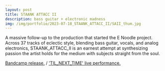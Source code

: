 ```yaml
---
layout: post
title: STAANK ATTACC II
description: bass guitar + electronic madness
img: /img/portfolio/2023-07-18_STAANK_ATTACC_II/SAII_thum.jpg
---
```


A massive follow-up to the production that started the E Noodle project. Across 37 tracks of eclectic style, blending bass guitar, vocals, and analog electronics, STAANK_ATTACC_II is an earnest attempt at synthesizing passion the artist holds for the medium with subjects straight from the soul.

[Bandcamp release.](https://enoodle.bandcamp.com/album/staank-attacc-ii) / ['TIL_NEXT_TIME' live performance.](https://youtu.be/VsLFLAdGPoM)

<div class="img_row">
	<img class="col three" src="{{ site.baseurl }}/img/portfolio/2023-07-18_STAANK_ATTACC_II/SAII_thum.jpg" alt="" title="STAANK_ATTACC_II-thumbnail"/>
</div>
<div class="img_row">
	<img class="col three" src="{{ site.baseurl }}/img/portfolio/2023-07-18_STAANK_ATTACC_II/B&W-til-next-time.jpg" alt="" title="TIL_NEXT_TIME-live"/>
</div>
<div class="col three caption">
 
